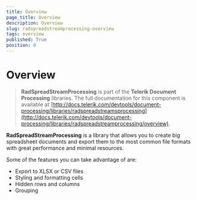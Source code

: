 ```yaml
---
title: Overview
page_title: Overview
description: Overview
slug: radspreadstreamprocessing-overview
tags: overview
published: True
position: 0
---
```


# Overview


>**RadSpreadStreamProcessing** is part of the **Telerik Document Processing** libraries. The full documentation for this component is available at [http://docs.telerik.com/devtools/document-processing/libraries/radspreadstreamsprocessing](http://docs.telerik.com/devtools/document-processing/libraries/radspreadstreamprocessing/overview).


**RadSpreadStreamProcessing** is a library that allows you to create big spreadsheet documents and export them to the most common file formats with great performance and minimal resources.

Some of the features you can take advantage of are:

- Export to XLSX or CSV files
- Styling and formatting cells
- Hidden rows and columns
- Grouping
